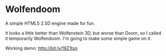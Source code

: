 Wolfendoom
==========

A simple HTML5 2.5D engine made for fun.

It looks a little better than Wolfenstein 3D, but worse than Doom, so I called it temporarily Wolfendoom. I'm going to make some simple game on it.

Working demo: http://bit.ly/19Z1tsn
